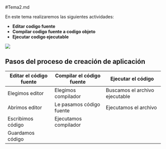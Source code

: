 #Tema2.md

En este tema realizaremos las siguientes actividades:

- **Editar codigo fuente**
- **Compilar codigo fuente a codigo objeto**
- **Ejecutar codigo ejecutable**

![](https://localdab.org/wp-content/uploads/2022/11/Compiler-2.jpg)


## Pasos del proceso de creación de aplicación

Editar el código fuente | Compilar el código fuente | Ejecutar el código
------------------------|---------------------------|-------------------
Elegimos editor       | Elegimos compilador     | Buscamos el archivo ejecutable
Abrimos editor        | Le pasamos código fuente| Ejecutamos el archivo
Escribimos código     | Ejecutamos compilador   |
Guardamos código      |                           |
